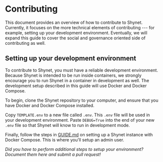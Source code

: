 # Contributing

This document provides an overview of how to contribute to Shynet. Currently, it focuses on the more technical elements of contributing --- for example, setting up your development environment. Eventually, we will expand this guide to cover the social and governance oriented side of contributing as well.

## Setting up your development environment

To contribute to Shynet, you must have a reliable development environment. Because Shynet is intended to be run inside containers, we strongly encourage you to run Shynet in a container in development as well. The development setup described in this guide will use Docker and Docker Compose.

To begin, clone the Shynet repository to your computer, and ensure that you have Docker and Docker Compose installed.

Copy `TEMPLATE.env` to a new file called `.env`. This `.env` file will be used in your development environment. Paste `DEBUG=True` into the end of your new `.env` file so that Shynet will know to run in development mode.

Finally, follow the steps in [GUIDE.md](GUIDE.md) on setting up a Shynet instance with Docker Compose. This is where you'll setup an admin user.

_Did you have to perform additional steps to setup your environment? Document them here and submit a pull request!_